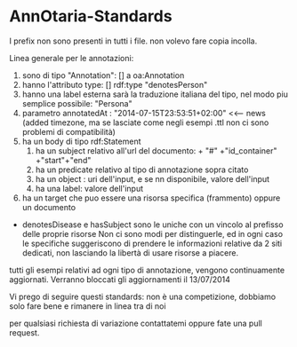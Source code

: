 AnnOtaria-Standards
===================




I prefix non sono presenti in tutti i file. non volevo fare copia incolla.

Linea generale per le annotazioni:

1. sono di tipo "Annotation": [] a oa:Annotation
2. hanno l'attributo type: [] rdf:type "denotesPerson"
3. hanno una label esterna sarà la traduzione italiana del tipo, nel modo piu semplice possibile: "Persona"
4. parametro annotatedAt : "2014-07-15T23:53:51+02:00" <<-- news (added timezone, ma se lasciate come negli esempi .ttl non    ci sono problemi di compatibilità)
5. ha un body di tipo rdf:Statement
   1. ha un subject relativo all'url del documento: + "#" +"id_container" +"start"+"end"
   2. ha un predicate relativo al tipo di annotazione sopra citato
   3. ha un object : uri dell'input, e se nn disponibile, valore dell'input
   4. ha una label: valore dell'input
6. ha un target che puo essere una risorsa specifica (frammento) oppure un documento 


* denotesDisease e hasSubject sono le uniche con un vincolo al prefisso delle proprie risorse 
  Non ci sono modi per distinguerle, ed in ogni caso le specifiche suggeriscono di prendere le informazioni relative da 2     siti dedicati, non lasciando la libertà di usare risorse a piacere.


tutti gli esempi relativi ad ogni tipo di annotazione, vengono continuamente aggiornati. 
Verranno bloccati gli aggiornamenti il 13/07/2014

Vi prego di seguire questi standards: non è una competizione, dobbiamo solo fare bene e rimanere in linea tra di noi



per qualsiasi richiesta di variazione contattatemi oppure fate una pull request.



